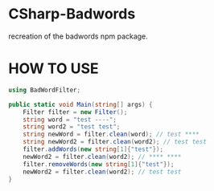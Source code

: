 # CSharp-Badwords
recreation of the badwords npm package.

# HOW TO USE

```C#
using BadWordFilter;

public static void Main(string[] args) {
    Filter filter = new Filter();
    string word = "test ----";
    string word2 = "test test";
    string newWord = filter.clean(word); // test ****
    string newWord2 = filter.clean(word2); // test test
    filter.addWords(new string[1]{"test"});
    newWord2 = filter.clean(word2); // **** ****
    filter.removeWords(new string[1]{"test"});
    newWord2 = filter.clean(word2); // test test
}
```
